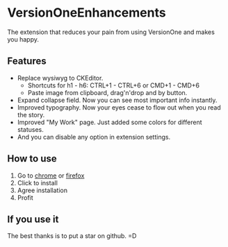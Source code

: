 # VersionOneEnhancements
The extension that reduces your pain from using VersionOne and makes you happy.

## Features
* Replace wysiwyg to CKEditor.
  * Shortcuts for h1 - h6: CTRL+1 - CTRL+6 or CMD+1 - CMD+6
  * Paste image from clipboard, drag'n'drop and by button.
* Expand collapse field. Now you can see most important info instantly.
* Improved typography. Now your eyes cease to flow out when you read the story.
* Improved "My Work" page. Just added some colors for different statuses.
* And you can disable any option in extension settings.

## How to use
1. Go to [chrome](https://chrome.google.com/webstore/detail/gmblpbbcppfbfcoppndaonablghmoodi/) or [firefox](https://addons.mozilla.org/ru/firefox/addon/versiononeenhancements/)
2. Click to install
3. Agree installation
4. Profit

## If you use it
The best thanks is to put a star on github. =D
